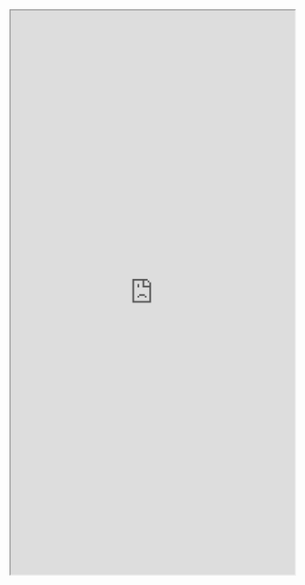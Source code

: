 <iframe src="https://nbviewer.jupyter.org/github/windmissing/DeepLearningPractise/blob/master/Chapter6/deep-linear-network.ipynb" width="100%" height="1000"></iframe>